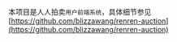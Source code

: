 本项目是人人拍卖`用户前端系统`，具体细节参见[https://github.com/blizzawang/renren-auction](https://github.com/blizzawang/renren-auction)

